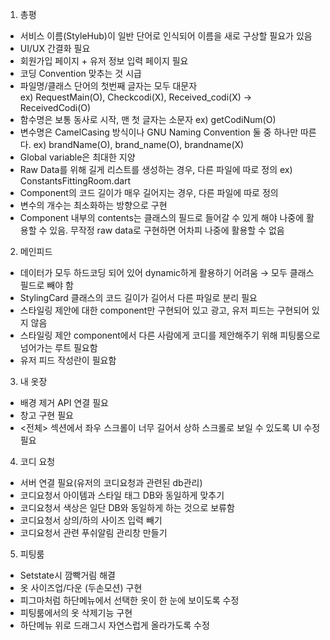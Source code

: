 1.	총평
-	서비스 이름(StyleHub)이 일반 단어로 인식되어 이름을 새로 구상할 필요가 있음
-	UI/UX 간결화 필요
-	회원가입 페이지 + 유저 정보 입력 페이지 필요
-	코딩 Convention 맞추는 것 시급
- 파일명/클래스 단어의 첫번째 글자는 모두 대문자	
  ex) RequestMain(O), Checkcodi(X), Received_codi(X) → ReceivedCodi(O)
- 함수명은 보통 동사로 시작, 맨 첫 글자는 소문자
  ex) getCodiNum(O)
- 변수명은 CamelCasing 방식이나 GNU Naming Convention 둘 중 하나만 따른다.
  ex) brandName(O), brand_name(O), brandname(X)
- Global variable은 최대한 지양
- Raw Data를 위해 길게 리스트를 생성하는 경우, 다른 파일에 따로 정의
  ex) ConstantsFittingRoom.dart
- Component의 코드 길이가 매우 길어지는 경우, 다른 파일에 따로 정의
- 변수의 개수는 최소화하는 방향으로 구현
- Component 내부의 contents는 클래스의 필드로 들어갈 수 있게 해야 나중에 활용할 수 있음. 무작정 raw data로 구현하면 어차피 나중에 활용할 수 없음


2.	메인피드
-	데이터가 모두 하드코딩 되어 있어 dynamic하게 활용하기 어려움
→ 모두 클래스 필드로 빼야 함
-	StylingCard 클래스의 코드 길이가 길어서 다른 파일로 분리 필요
-	스타일링 제안에 대한 component만 구현되어 있고 광고, 유저 피드는 구현되어 있지 않음
-	스타일링 제안 component에서 다른 사람에게 코디를 제안해주기 위해 피팅룸으로 넘어가는 루트 필요함
-	유저 피드 작성란이 필요함


3.	내 옷장
-	배경 제거 API 연결 필요
-	창고 구현 필요
-	<전체> 섹션에서 좌우 스크롤이 너무 길어서 상하 스크롤로 보일 수 있도록 UI 수정 필요


4.	코디 요청
-	서버 연결 필요(유저의 코디요청과 관련된 db관리)
-	코디요청서 아이템과 스타일 태그 DB와 동일하게 맞추기
-	코디요청서 색상은 일단 DB와 동일하게 하는 것으로 보류함
-	코디요청서 상의/하의 사이즈 입력 빼기
-	코디요청서 관련 푸쉬알림 관리창 만들기


5.	피팅룸
-	Setstate시 깜빡거림 해결
-	옷 사이즈업/다운 (두손모션) 구현
-	피그마처럼 하단메뉴에서 선택한 옷이 한 눈에 보이도록 수정
-	피팅룸에서의 옷 삭제기능 구현
-	하단메뉴 위로 드래그시 자연스럽게 올라가도록 수정
